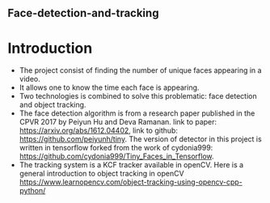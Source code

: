 ## Face-detection-and-tracking

# Introduction

- The project consist of finding the number of unique faces appearing in a video.
- It allows one to know the time each face is appearing.
- Two technologies is combined to solve this problematic: face detection and object tracking.
- The face detection algorithm is from a research paper published in the CPVR 2017 by Peiyun Hu and Deva Ramanan. link to paper:             https://arxiv.org/abs/1612.04402, link to github: https://github.com/peiyunh/tiny. The version of detector in this project is written in   tensorflow forked from the work of cydonia999: https://github.com/cydonia999/Tiny_Faces_in_Tensorflow.
- The tracking system is a KCF tracker available in openCV. Here is a general introduction to object tracking in openCV https://www.learnopencv.com/object-tracking-using-opencv-cpp-python/   
